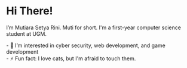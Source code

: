 <h1>Hi There!</h1>
<p>I’m Mutiara Setya Rini. Muti for short. I'm a first-year computer science student at UGM.</p>
- 👀 I’m interested in cyber security, web development, and game development <br>
- ⚡ Fun fact: I love cats, but I'm afraid to touch them. <br>


<!---
mutiarasrn/mutiarasrn is a ✨ special ✨ repository because its `README.md` (this file) appears on your GitHub profile.
You can click the Preview link to take a look at your changes.
--->
